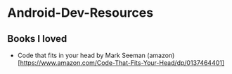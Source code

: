 # Android-Dev-Resources

## Books I loved
- Code that fits in your head by Mark Seeman (amazon)[https://www.amazon.com/Code-That-Fits-Your-Head/dp/0137464401]
